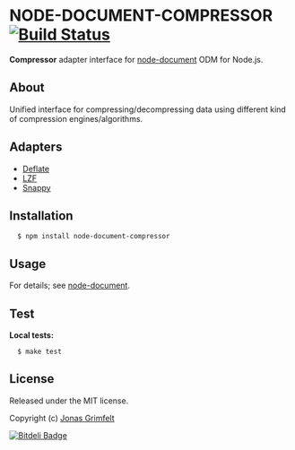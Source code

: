 # NODE-DOCUMENT-COMPRESSOR [![Build Status](https://secure.travis-ci.org/grimen/node-document-compressor.png)](http://travis-ci.org/grimen/node-document-compressor)

**Compressor** adapter interface for [node-document](https://github.com/grimen/node-document) ODM for Node.js.


## About

Unified interface for compressing/decompressing data using different kind of compression engines/algorithms.


## Adapters

* [Deflate](https://github.com/grimen/node-document-compressor-deflate)
* [LZF](https://github.com/grimen/node-document-compressor-lzf)
* [Snappy](https://github.com/grimen/node-document-compressor-snappy)


## Installation

```shell
  $ npm install node-document-compressor
```


## Usage

For details; see [node-document](https://github.com/grimen/node-document).


## Test

**Local tests:**

```shell
  $ make test
```


## License

Released under the MIT license.

Copyright (c) [Jonas Grimfelt](http://github.com/grimen)


[![Bitdeli Badge](https://d2weczhvl823v0.cloudfront.net/grimen/node-document-compressor/trend.png)](https://bitdeli.com/free "Bitdeli Badge")

